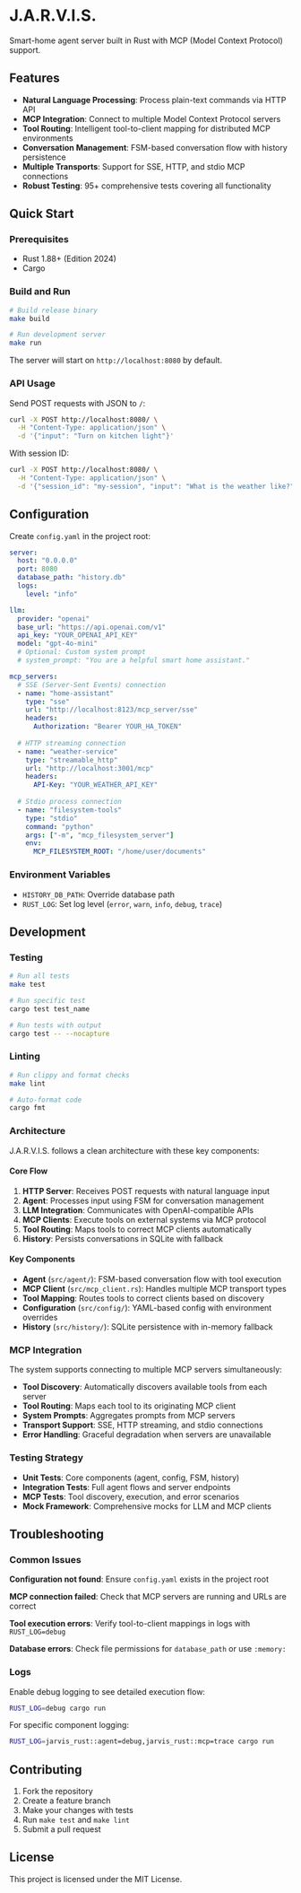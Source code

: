 # J.A.R.V.I.S.

Smart-home agent server built in Rust with MCP (Model Context Protocol) support.

## Features

- **Natural Language Processing**: Process plain-text commands via HTTP API
- **MCP Integration**: Connect to multiple Model Context Protocol servers
- **Tool Routing**: Intelligent tool-to-client mapping for distributed MCP environments
- **Conversation Management**: FSM-based conversation flow with history persistence
- **Multiple Transports**: Support for SSE, HTTP, and stdio MCP connections
- **Robust Testing**: 95+ comprehensive tests covering all functionality

## Quick Start

### Prerequisites
- Rust 1.88+ (Edition 2024)
- Cargo

### Build and Run
```bash
# Build release binary
make build

# Run development server
make run
```

The server will start on `http://localhost:8080` by default.

### API Usage
Send POST requests with JSON to `/`:
```bash
curl -X POST http://localhost:8080/ \
  -H "Content-Type: application/json" \
  -d '{"input": "Turn on kitchen light"}'
```

With session ID:
```bash
curl -X POST http://localhost:8080/ \
  -H "Content-Type: application/json" \
  -d '{"session_id": "my-session", "input": "What is the weather like?"}'
```

## Configuration

Create `config.yaml` in the project root:

```yaml
server:
  host: "0.0.0.0"
  port: 8080
  database_path: "history.db"
  logs:
    level: "info"

llm:
  provider: "openai"
  base_url: "https://api.openai.com/v1"
  api_key: "YOUR_OPENAI_API_KEY"
  model: "gpt-4o-mini"
  # Optional: Custom system prompt
  # system_prompt: "You are a helpful smart home assistant."

mcp_servers:
  # SSE (Server-Sent Events) connection
  - name: "home-assistant"
    type: "sse"
    url: "http://localhost:8123/mcp_server/sse"
    headers:
      Authorization: "Bearer YOUR_HA_TOKEN"
  
  # HTTP streaming connection
  - name: "weather-service"
    type: "streamable_http"
    url: "http://localhost:3001/mcp"
    headers:
      API-Key: "YOUR_WEATHER_API_KEY"
  
  # Stdio process connection
  - name: "filesystem-tools"
    type: "stdio"
    command: "python"
    args: ["-m", "mcp_filesystem_server"]
    env:
      MCP_FILESYSTEM_ROOT: "/home/user/documents"
```

### Environment Variables
- `HISTORY_DB_PATH`: Override database path
- `RUST_LOG`: Set log level (`error`, `warn`, `info`, `debug`, `trace`)

## Development

### Testing
```bash
# Run all tests
make test

# Run specific test
cargo test test_name

# Run tests with output
cargo test -- --nocapture
```

### Linting
```bash
# Run clippy and format checks
make lint

# Auto-format code
cargo fmt
```

### Architecture

J.A.R.V.I.S. follows a clean architecture with these key components:

#### Core Flow
1. **HTTP Server**: Receives POST requests with natural language input
2. **Agent**: Processes input using FSM for conversation management  
3. **LLM Integration**: Communicates with OpenAI-compatible APIs
4. **MCP Clients**: Execute tools on external systems via MCP protocol
5. **Tool Routing**: Maps tools to correct MCP clients automatically
6. **History**: Persists conversations in SQLite with fallback

#### Key Components

- **Agent** (`src/agent/`): FSM-based conversation flow with tool execution
- **MCP Client** (`src/mcp_client.rs`): Handles multiple MCP transport types
- **Tool Mapping**: Routes tools to correct clients based on discovery
- **Configuration** (`src/config/`): YAML-based config with environment overrides
- **History** (`src/history/`): SQLite persistence with in-memory fallback

### MCP Integration

The system supports connecting to multiple MCP servers simultaneously:

- **Tool Discovery**: Automatically discovers available tools from each server
- **Tool Routing**: Maps each tool to its originating MCP client
- **System Prompts**: Aggregates prompts from MCP servers
- **Transport Support**: SSE, HTTP streaming, and stdio connections
- **Error Handling**: Graceful degradation when servers are unavailable

### Testing Strategy

- **Unit Tests**: Core components (agent, config, FSM, history)
- **Integration Tests**: Full agent flows and server endpoints  
- **MCP Tests**: Tool discovery, execution, and error scenarios
- **Mock Framework**: Comprehensive mocks for LLM and MCP clients

## Troubleshooting

### Common Issues

**Configuration not found**: Ensure `config.yaml` exists in the project root

**MCP connection failed**: Check that MCP servers are running and URLs are correct

**Tool execution errors**: Verify tool-to-client mappings in logs with `RUST_LOG=debug`

**Database errors**: Check file permissions for `database_path` or use `:memory:`

### Logs

Enable debug logging to see detailed execution flow:
```bash
RUST_LOG=debug cargo run
```

For specific component logging:
```bash
RUST_LOG=jarvis_rust::agent=debug,jarvis_rust::mcp=trace cargo run
```

## Contributing

1. Fork the repository
2. Create a feature branch
3. Make your changes with tests
4. Run `make test` and `make lint`
5. Submit a pull request

## License

This project is licensed under the MIT License.